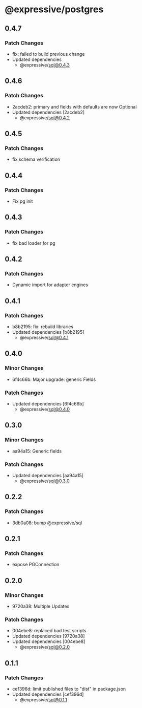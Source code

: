 # @expressive/postgres

## 0.4.7

### Patch Changes

- fix: failed to build previous change
- Updated dependencies
  - @expressive/sql@0.4.3

## 0.4.6

### Patch Changes

- 2acdeb2: primary and fields with defaults are now Optional
- Updated dependencies [2acdeb2]
  - @expressive/sql@0.4.2

## 0.4.5

### Patch Changes

- fix schema verification

## 0.4.4

### Patch Changes

- Fix pg init

## 0.4.3

### Patch Changes

- fix bad loader for pg

## 0.4.2

### Patch Changes

- Dynamic import for adapter engines

## 0.4.1

### Patch Changes

- b8b2195: fix: rebuild libraries
- Updated dependencies [b8b2195]
  - @expressive/sql@0.4.1

## 0.4.0

### Minor Changes

- 6f4c66b: Major upgrade: generic Fields

### Patch Changes

- Updated dependencies [6f4c66b]
  - @expressive/sql@0.4.0

## 0.3.0

### Minor Changes

- aa94a15: Generic fields

### Patch Changes

- Updated dependencies [aa94a15]
  - @expressive/sql@0.3.0

## 0.2.2

### Patch Changes

- 3db0a08: bump @expressive/sql

## 0.2.1

### Patch Changes

- expose PGConnection

## 0.2.0

### Minor Changes

- 9720a38: Multiple Updates

### Patch Changes

- 004ebe8: replaced bad test scripts
- Updated dependencies [9720a38]
- Updated dependencies [004ebe8]
  - @expressive/sql@0.2.0

## 0.1.1

### Patch Changes

- cef396d: limit published files to "dist" in package.json
- Updated dependencies [cef396d]
  - @expressive/sql@0.1.1
